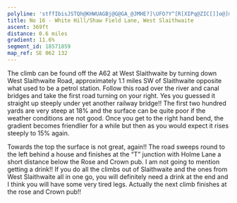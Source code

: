 ```yaml
---
polyline: 'stffIbisJSTQh@KHWUAGBj@G@GA_@JMHE?]\UFO?Y^[R[XIPq@ZIC[]]o@]mA[}@EYS_@Kc@A_@KYO{@Sc@MuAIIc@EECSDCCMBSEk@uAIMMGGAKHATFz@?l@Jd@@NEj@EPKPSBUAg@@_BVe@LIDm@bA_D~D'
title: No 16 - White Hill/Shaw Field Lane, West Slaithwaite
ascent: 369ft
distance: 0.6 miles
gradient: 11.6%
segment_id: 18571859
map_ref: SE 062 132
---
```


The climb can be found off the A62 at West Slaithwaite by turning down West Slaithwaite
Road, approximately 1.1 miles SW of Slaithwaite opposite what used to be a petrol station.
Follow this road over the river and canal bridges and take the first road turning on your
right. Yes you guessed it straight up steeply under yet another railway bridge!!
The first two hundred yards are very steep at 18% and the surface can be quite poor if the
weather conditions are not good. Once you get to the right hand bend, the gradient
becomes friendlier for a while but then as you would expect it rises steeply to 15% again.

Towards the top the surface is not great, again!! The road sweeps round to the left behind a
house and finishes at the “T” junction with Holme Lane a short distance below the Rose and
Crown pub. I am not going to mention getting a drink!! If you do all the climbs out of
Slaithwaite and the ones from West Slaithwaite all in one go, you will definitely need a drink
at the end and I think you will have some very tired legs. Actually the next climb finishes at
the rose and Crown pub!!


